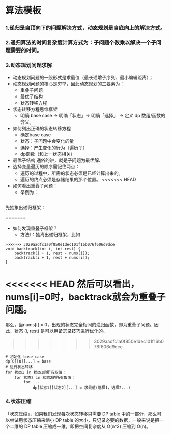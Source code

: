 # 算法模板

### 1.递归是自顶向下的问题解决方式，动态规划是自底向上的解决方式。

### 2.递归算法的时间复杂度计算方式为：子问题个数乘以解决一个子问题需要的时间。

### 3.动态规划问题求解

- 动态规划问题的一般形式是求最值（最长递增子序列、最小编辑距离）；
- 动态规划问题的核心是穷举，因此动态规划的三要素为：
    - 重叠子问题
    - 最优子结构
    - 状态转移方程
- 状态转移方程思维框架
    - 明确 base case -> 明确「状态」-> 明确「选择」 -> 定义 dp 数组/函数的含义。
- 如何列出正确的状态转移方程
    - 确定base case
    - 状态：子问题中会变化的量
    - 选择：产生变化的行为（遍历？）
    - dp函数（和上一状态相关）　
- 最优子结构
通俗的讲，就是子问题为最优解.
- 选择变量遍历的顺序需记住两点：
    - 遍历的过程中，所需的状态必须是已经计算出来的。
    - 遍历的终点必须是存储结果的那个位置。
<<<<<<< HEAD
- 如何看出重叠子问题：
    - 举例为：
    ```
先抽象出递归框架：

=======
- 如何发现重叠子框架？
    - 方法1：抽离出递归框架，比如
```
>>>>>>> 3029aadfc1a0f850e1dec101f16b076f606d9dce
void backtrack(int i, int rest) {
    backtrack(i + 1, rest - nums[i]);
    backtrack(i + 1, rest + nums[i]);
}
```
<<<<<<< HEAD
然后可以看出，nums[i]=0时，backtrack就会为重叠子问题。
=======
那么，当nums[i] = 0，出现的状态完全相同的递归函数，即为重叠子问题。因此，状态 (i, rest) 是可以用备忘录技巧进行优化的。
>>>>>>> 3029aadfc1a0f850e1dec101f16b076f606d9dce

```
# 初始化 base case
dp[0][0][...] = base
# 进行状态转移
for 状态1 in 状态1的所有取值：
    for 状态2 in 状态2的所有取值：
        for ...
            dp[状态1][状态2][...] = 求最值(选择1，选择2...)
```
### 4.状态压缩

「状态压缩」，如果我们发现每次状态转移只需要 DP table 中的一部分，那么可以尝试用状态压缩来缩小 DP table 的大小，只记录必要的数据，一般来说是把一个二维的 DP table 压缩成一维，即把空间复杂度从 O(n^2) 压缩到 O(n)。


